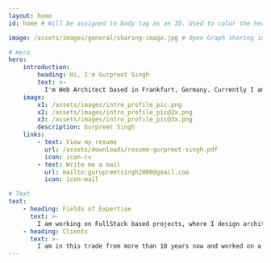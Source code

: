 ```yaml
---
layout: home
id: home # Will be assigned to body tag as an ID. Used to color the header black.

image: /assets/images/general/sharing-image.jpg # Open Graph sharing image

# Hero
hero:
    introduction:
        heading: Hi, I'm Gurpreet Singh
        text: >-
          I'm Web Architect based in Frankfurt, Germany. Currently I am part of the eXperience Technology team at <a href="https://www.publicissapient.com/">Publicis Sapient</a>.
    image:
        x1: /assets/images/intro_profile_pic.png
        x2: /assets/images/intro_profile_pic@2x.png
        x3: /assets/images/intro_profile_pic@3x.png
        description: Gurpreet Singh
    links:
        - text: View my resume
          url: /assets/downloads/resume-gurpreet-singh.pdf
          icon: icon-cv
        - text: Write me a mail
          url: mailto:gurupreetsingh2000@gmail.com
          icon: icon-mail

# Text
text:
    - heading: Fields of Expertise
      text: >-
        I am working on FullStack based projects, where I design architecture of applications and organize teams. Beside my usual work I do photography as well. My main focus is always to build reusable components using web-components approach. I mainly use ReactJS for frontend development solution along with ReduxJS.
    - heading: Clients
      text: >-
        I am in this trade from more than 10 years now and worked on a wide range of clients from the automotive, e-commerce, Insurance, and Banking sectors. Examples Siemens, Bed Bath & Beyond, SBICards, mPhasize - Future(m)pact, DHL, and The Hartford.
---
```

